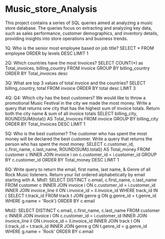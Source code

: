 # Music_store_Analysis
This project contains a series of SQL queries aimed at analyzing a music store database. The queries focus on extracting and analyzing key data, such as sales performance, customer demographics, and inventory details, providing insights into store operations and business trends.

1Q. Who is the senior most employee based on job title? 
    SELECT * FROM employee
    ORDER by levels DESC
    LIMIT 1

2Q: Which countries have the most Invoices?
    SELECT COUNT(*) as Total_invoices, billing_country 
    FROM invoice
    GROUP BY billing_country
    ORDER BY Total_invoices desc

3Q: What are top 3 values of total invoice and the countries? 
    SELECT billing_country, total FROM invoice 
    ORDER BY total desc
    LIMIT 3

4Q: Q4: Which city has the best customers? We would like to throw a promotional Music Festival in the city we made the most money. 
Write a query that returns one city that has the highest sum of invoice totals. 
Return both the city name & sum of all invoice totals
    SELECT billing_city, ROUND(SUM(total)) AS Total_Invoices
    FROM invoice
    GROUP BY billing_city
    ORDER BY Total_Invoices  DESC
    LIMIT 1

5Q: Who is the best customer? The customer who has spent the most money will be declared the best customer. 
Write a query that returns the person who has spent the most money.
    SELECT c.customer_id, c.first_name, c.last_name, ROUND(SUM(i.total)) AS Total_money 
    FROM customer c
    INNER JOIN invoice i
    on c.customer_id = i.customer_id
    GROUP BY c.customer_id
    ORDER BY Total_money DESC
    LIMIT 1

6Q: Write query to return the email, first name, last name, & Genre of all Rock Music listeners. 
Return your list ordered alphabetically by email starting with A.
Mtd1:   SELECT DISTINCT c.email, c.first_name, c.last_name FROM customer c
        INNER JOIN invoice i ON c.customer_id = i.customer_id
        INNER JOIN invoice_line il ON i.invoice_id = il.invoice_id
        WHERE track_id IN (
        	SELECT t.track_id FROM track t
        	JOIN genre g ON g.genre_id = t.genre_id
        	WHERE g.name = 'Rock')
        ORDER BY c.email 

Mtd2:   SELECT DISTINCT c.email, c.first_name, c.last_name FROM customer c
        INNER JOIN invoice i ON c.customer_id = i.customer_id
        INNER JOIN invoice_line il ON i.invoice_id = il.invoice_id
        INNER JOIN track t ON il.track_id = t.track_id
        INNER JOIN genre g ON t.genre_id = g.genre_id
        WHERE g.name = 'Rock'
        ORDER BY c.email 
            

	







